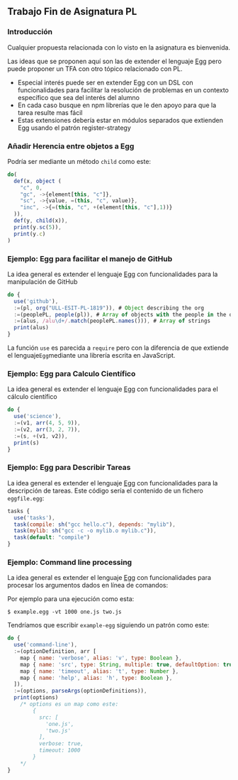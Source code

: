 ## Trabajo Fin de Asignatura PL

### Introducción

Cualquier propuesta relacionada con lo visto en la asignatura es bienvenida.

Las ideas que se proponen aquí son las de extender el lenguaje [Egg](https://github.com/ULL-ESIT-PL-1819/egg)
pero puede proponer un TFA con otro tópico relacionado con PL.

* Especial interés puede ser en extender Egg  con un DSL con funcionalidades para 
facilitar la resolución de problemas en un contexto específico que sea del interés del alumno
* En cada caso busque en npm librerías que le den apoyo para que la tarea resulte mas fácil
* Estas extensiones debería estar en módulos separados que extienden Egg usando el patrón register-strategy

### Añadir Herencia entre objetos a Egg

Podría ser mediante un método `child` como este:

```js
do(
  def(x, object ( 
    "c", 0,
    "gc", ->{element[this, "c"]},
    "sc", ->{value, =(this, "c", value)},
    "inc", ->{=(this, "c", +(element[this, "c"],1))}
  )),
  def(y, child(x)),
  print(y.sc(5)),
  print(y.c)
)
```

### Ejemplo: Egg para facilitar el manejo de GitHub

La idea general es extender el lenguaje [Egg](https://github.com/ULL-ESIT-PL-1819/egg) con funcionalidades para la 
manipulación de GitHub

```js
do {
  use('github'),
  :=(pl, org("ULL-ESIT-PL-1819")), # Object describing the org
  :=(peoplePL, people(pl)), # Array of objects with the people in the org
  :=(alus, /alu\d+/.match(peoplePL.names())), # Array of strings 
  print(alus)
}
```

La función `use` es parecida a `require` pero con la diferencia de que extiende el lenguaje`Egg`mediante una librería escrita en JavaScript.

### Ejemplo: Egg para Calculo Científico

La idea general es extender el lenguaje [Egg](https://github.com/ULL-ESIT-PL-1819/egg) con funcionalidades para el cálculo científico

```js
do {
  use('science'),
  :=(v1, arr(4, 5, 9)),
  :=(v2, arr(3, 2, 7)), 
  :=(s, +(v1, v2)),
  print(s)
}
```

### Ejemplo: Egg para Describir Tareas

La idea general es extender el lenguaje [Egg](https://github.com/ULL-ESIT-PL-1819/egg) con funcionalidades para la descripción de tareas. Este código sería el contenido de un fichero `eggfile.egg`:

```js
tasks {
  use('tasks'),
  task(compile: sh("gcc hello.c"), depends: "mylib"),
  task(mylib: sh("gcc -c -o mylib.o mylib.c")),
  task(default: "compile")
}
```

### Ejemplo: Command line processing 

La idea general es extender el lenguaje [Egg](https://github.com/ULL-ESIT-PL-1819/egg) con funcionalidades para procesar los argumentos dados en línea de comandos:

Por ejemplo para una ejecución como esta:
```
$ example.egg -vt 1000 one.js two.js
```

Tendríamos que escribir `example-egg` siguiendo un patrón como este:

```js
do {
  use('command-line'),
  :=(optionDefinition, arr [
    map { name: 'verbose', alias: 'v', type: Boolean },
    map { name: 'src', type: String, multiple: true, defaultOption: true },
    map { name: 'timeout', alias: 't', type: Number },
    map { name: 'help', alias: 'h', type: Boolean },
  ]),
  :=(options, parseArgs(optionDefinitions)),
  print(options)
    /* options es un map como este:
        {
          src: [
            'one.js',
            'two.js'
          ],
          verbose: true,
          timeout: 1000
        }
    */
}
```


